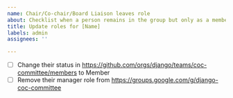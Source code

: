```yaml
---
name: Chair/Co-chair/Board Liaison leaves role
about: Checklist when a person remains in the group but only as a member
title: Update roles for [Name]
labels: admin
assignees: ''

---
```


- [ ] Change their status in https://github.com/orgs/django/teams/coc-committee/members to Member
- [ ] Remove their manager role from https://groups.google.com/g/django-coc-committee
